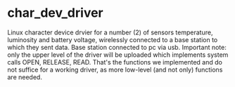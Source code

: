 # char_dev_driver
Linux character device drvier for a number (2) of sensors temperature, luminosity and battery voltage, wirelessly connected to a base station to which they sent data. Base station connected to pc via usb. Important note: only the upper level of the driver will be uploaded which implements system calls OPEN, RELEASE, READ. That's the functions we implemented and do not suffice for a working driver, as more low-level (and not only) functions are needed.
